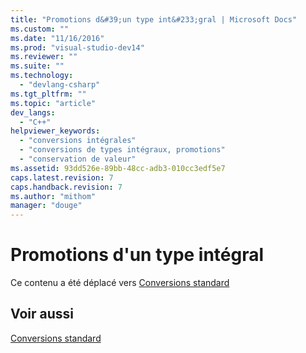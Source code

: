 ```yaml
---
title: "Promotions d&#39;un type int&#233;gral | Microsoft Docs"
ms.custom: ""
ms.date: "11/16/2016"
ms.prod: "visual-studio-dev14"
ms.reviewer: ""
ms.suite: ""
ms.technology: 
  - "devlang-csharp"
ms.tgt_pltfrm: ""
ms.topic: "article"
dev_langs: 
  - "C++"
helpviewer_keywords: 
  - "conversions intégrales"
  - "conversions de types intégraux, promotions"
  - "conservation de valeur"
ms.assetid: 93dd526e-89bb-48cc-adb3-010cc3edf5e7
caps.latest.revision: 7
caps.handback.revision: 7
ms.author: "mithom"
manager: "douge"
---
```

# Promotions d&#39;un type int&#233;gral
Ce contenu a été déplacé vers [Conversions standard](/visual-cpp/cpp/standard-conversions)  
  
## Voir aussi  
 [Conversions standard](/visual-cpp/cpp/standard-conversions)